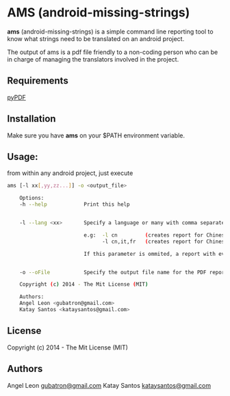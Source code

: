 # AMS (android-missing-strings)

**ams** (android-missing-strings) is a simple command line reporting tool to know what strings need to be translated on an android project.

The output of ams is a pdf file friendly to a non-coding person who can be in charge of managing the translators involved in the project.

## Requirements

[pyPDF](https://code.google.com/p/pyfpdf/)

## Installation
Make sure you have **ams** on your $PATH environment variable.

## Usage:
from within any android project, just execute

```bash
ams [-l xx[,yy,zz...]] -o <output_file>

    Options:
    -h --help            Print this help


    -l --lang <xx>       Specify a language or many with comma separated 2-char language codes.

                         e.g:  -l cn         (creates report for Chinese strings.xml)
                               -l cn,it,fr   (creates report for Chinese, Italian and French strings.xml files)

                         If this parameter is ommited, a report with every language file found will be created.


    -o --oFile           Specify the output file name for the PDF report

    Copyright (c) 2014 - The Mit License (MIT)

    Authors:
    Angel Leon <gubatron@gmail.com>
    Katay Santos <kataysantos@gmail.com>
```

## License
Copyright (c) 2014 - The Mit License (MIT)

## Authors
Angel Leon <gubatron@gmail.com>
Katay Santos <kataysantos@gmail.com>
